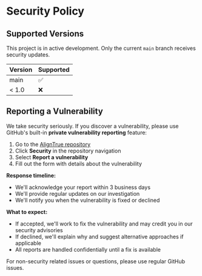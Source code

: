 # Security Policy

## Supported Versions

This project is in active development. Only the current `main` branch receives security updates.

| Version | Supported          |
| ------- | ------------------ |
| main    | :white_check_mark: |
| < 1.0   | :x:                |

## Reporting a Vulnerability

We take security seriously. If you discover a vulnerability, please use GitHub's built-in **private vulnerability reporting** feature:

1. Go to the [AlignTrue repository](https://github.com/AlignTrue/aligntrue)
2. Click **Security** in the repository navigation
3. Select **Report a vulnerability**
4. Fill out the form with details about the vulnerability

**Response timeline:**
- We'll acknowledge your report within 3 business days
- We'll provide regular updates on our investigation
- We'll notify you when the vulnerability is fixed or declined

**What to expect:**
- If accepted, we'll work to fix the vulnerability and may credit you in our security advisories
- If declined, we'll explain why and suggest alternative approaches if applicable
- All reports are handled confidentially until a fix is available

For non-security related issues or questions, please use regular GitHub issues.

